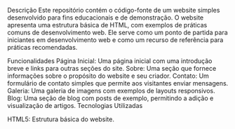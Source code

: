 Descrição
Este repositório contém o código-fonte de um website simples desenvolvido para fins educacionais e de demonstração. O website apresenta uma estrutura básica de HTML, com exemplos de práticas comuns de desenvolvimento web. Ele serve como um ponto de partida para iniciantes em desenvolvimento web e como um recurso de referência para práticas recomendadas.

Funcionalidades
Página Inicial: Uma página inicial com uma introdução breve e links para outras seções do site.
Sobre: Uma seção que fornece informações sobre o propósito do website e seu criador.
Contato: Um formulário de contato simples que permite aos visitantes enviar mensagens.
Galeria: Uma galeria de imagens com exemplos de layouts responsivos.
Blog: Uma seção de blog com posts de exemplo, permitindo a adição e visualização de artigos.
Tecnologias Utilizadas

HTML5: Estrutura básica do website.
